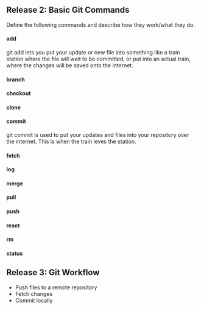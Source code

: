 ## Release 2: Basic Git Commands
Define the following commands and describe how they work/what they do.  


#### add
git add lets you put your update or new file into something like a train station where the file 
will wait to be committed, or put into an actual train, where the changes will be saved onto
the internet.

#### branch
<!-- Your defnition here -->

#### checkout
<!-- Your defnition here -->

#### clone
<!-- Your defnition here -->

#### commit
git commit is used to put your updates and files into your repository over the internet. This is when the
train leves the station.

#### fetch
<!-- Your defnition here -->

#### log
<!-- Your defnition here -->

#### merge
<!-- Your defnition here -->

#### pull
<!-- Your defnition here -->

#### push
<!-- Your defnition here -->

#### reset
<!-- Your defnition here -->

#### rm
<!-- Your defnition here -->

#### status


## Release 3: Git Workflow

- Push files to a remote repository
- Fetch changes
- Commit locally